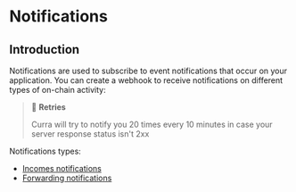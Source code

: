 # Notifications

## Introduction

Notifications are used to subscribe to event notifications that occur on your application. You can create a webhook to receive notifications on different types of on-chain activity:

> 🔄 **Retries**
> 
> Curra will try to notify you 20 times every 10 minutes in case your server response status isn't 2xx

Notifications types:

- [Incomes notifications](/obsidian/features/notifications/incomes.md)
- [Forwarding notifications](/obsidian/features/notifications/forwarding.md)

